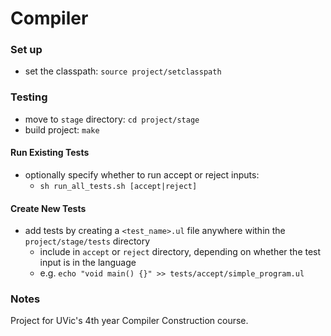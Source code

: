 # Compiler
### Set up
- set the classpath: `source project/setclasspath`

### Testing
- move to `stage` directory: `cd project/stage`
- build project: `make`

#### Run Existing Tests
- optionally specify whether to run accept or reject inputs:
  - `sh run_all_tests.sh [accept|reject]`

#### Create New Tests
- add tests by creating a `<test_name>.ul` file anywhere within the `project/stage/tests` directory
  - include in `accept` or `reject` directory, depending on whether the test input is in the language
  - e.g. `echo "void main() {}" >> tests/accept/simple_program.ul`

### Notes
Project for UVic's 4th year Compiler Construction course.
